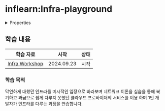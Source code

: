 # inflearn:Infra-playground

<details>

<summary>Properties</summary>

:pencil:2024.09.23

</details>

## 학습 내용

|학습 자료|시작|상태|
|:------:|:---:|:---:|
|[Infra Workshop](https://www.brainbackdoor.com/infra)|2024.09.23|시작|

### 학습 목적

막연하게 대했던 인프라를 미시적인 입장으로 바라보며 네트워크 이론을 실습을 통해 복기하고 과금으로 쉽게 다루지 못했던 클라우드 프로바이더의 서비스를 이용 하며 1인 개발자가 인프라를 다루는 과정을 연습합니다.

